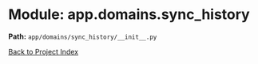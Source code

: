 # Module: app.domains.sync_history

**Path:** `app/domains/sync_history/__init__.py`

[Back to Project Index](../../../../index.md)
